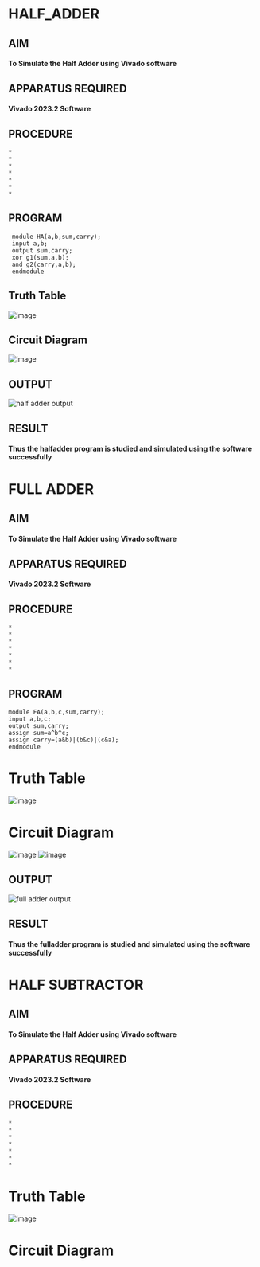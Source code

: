 # HALF_ADDER
## AIM
#### To Simulate the Half Adder using Vivado software
## APPARATUS REQUIRED
#### Vivado 2023.2 Software
## PROCEDURE
    *
    *
    *
    *
    *
    *
    *
## PROGRAM  
     module HA(a,b,sum,carry);
     input a,b;
     output sum,carry;
     xor g1(sum,a,b);
     and g2(carry,a,b);
     endmodule
## Truth Table
![image](https://github.com/RESMIRNAIR/HALF_ADDER/assets/154305926/fe672c28-5c6a-4355-b70f-b40bce63880d)
## Circuit Diagram
![image](https://github.com/RESMIRNAIR/HALF_ADDER/assets/154305926/5f1a79a7-73c2-4b99-a40d-afa2a20c74ac)
## OUTPUT
![half adder output](https://github.com/NitheshKumar-B/EXP-1/assets/161724980/34bf5e77-672b-4131-a606-e91460b8e10e)
## RESULT
#### Thus the halfadder program is studied and simulated using the software successfully

# FULL ADDER
## AIM
#### To Simulate the Half Adder using Vivado software
## APPARATUS REQUIRED
#### Vivado 2023.2 Software
## PROCEDURE
    *
    *
    *
    *
    *
    *
    *
 ## PROGRAM
    module FA(a,b,c,sum,carry);
    input a,b,c;
    output sum,carry;
    assign sum=a^b^c;
    assign carry=(a&b)|(b&c)|(c&a);
    endmodule 

# Truth Table
![image](https://github.com/RESMIRNAIR/FULL_ADDER/assets/154305926/02ead8f5-d958-4c89-ac51-368ca086cf41)
# Circuit Diagram
![image](https://github.com/RESMIRNAIR/FULL_ADDER/assets/154305926/418e00aa-ed19-4ab3-a413-bae9575bff0e)
![image](https://github.com/RESMIRNAIR/FULL_ADDER/assets/154305926/0c26fe47-d78c-43dd-ac0d-804e427a3bbc)
## OUTPUT
![full adder output](https://github.com/NitheshKumar-B/EXP-1/assets/161724980/9a325104-e7cd-4134-ac5a-1ea6840968ef)
## RESULT
#### Thus the fulladder  program is studied and simulated using the software successfully

# HALF SUBTRACTOR
## AIM
#### To Simulate the Half Adder using Vivado software
## APPARATUS REQUIRED
#### Vivado 2023.2 Software
## PROCEDURE
    *
    *
    *
    *
    *
    *
    *
# Truth Table
![image](https://github.com/NitheshKumar-B/EXP-1/assets/161724980/e2723d53-637c-4a27-bc05-8dc4abf65d61)
# Circuit Diagram


    

